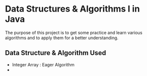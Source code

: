 # Data Structures & Algorithms I in Java
The purpose of this project is to get some practice and learn various algorithms and to apply them for a better understanding.

## Data Structure & Algorithm Used

* Integer Array : Eager Algorithm 
* 